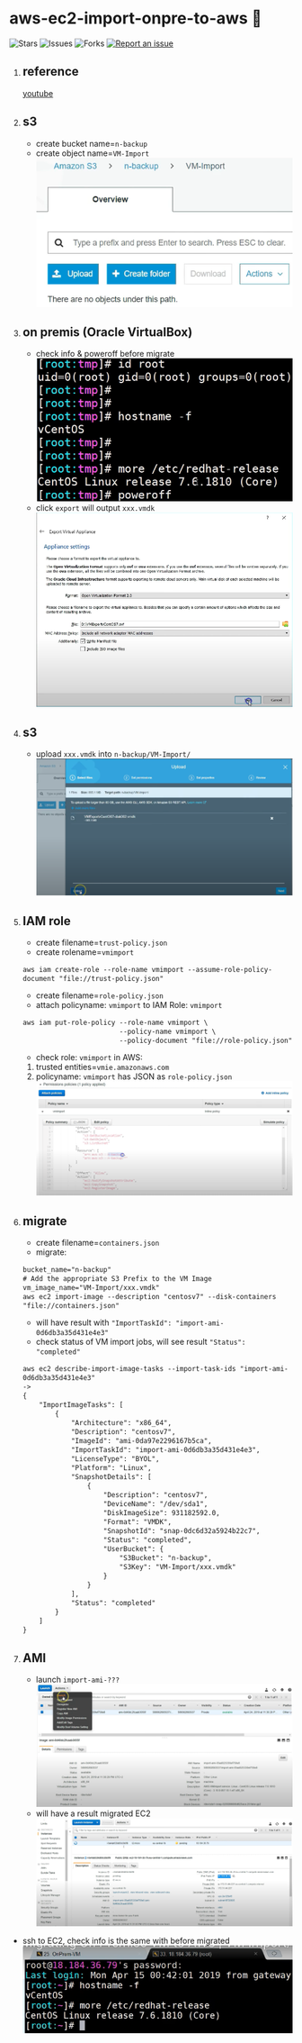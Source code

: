 # aws-ec2-import-onpre-to-aws 🐳

![Stars](https://img.shields.io/github/stars/tquangdo/aws-ec2-import-onpre-to-aws?color=f05340)
![Issues](https://img.shields.io/github/issues/tquangdo/aws-ec2-import-onpre-to-aws?color=f05340)
![Forks](https://img.shields.io/github/forks/tquangdo/aws-ec2-import-onpre-to-aws?color=f05340)
[![Report an issue](https://img.shields.io/badge/Support-Issues-green)](https://github.com/tquangdo/aws-ec2-import-onpre-to-aws/issues/new)

1. ## reference
    [youtube](https://www.youtube.com/watch?v=buzusNljpy4)

1. ## s3
    - create bucket name=`n-backup`
    - create object name=`VM-Import`
    ![s3](screenshots/s3.png)

1. ## on premis (Oracle VirtualBox)
    - check info & poweroff before migrate
    ![onpre](screenshots/onpre.png)
    - click `export` will output `xxx.vmdk`
    ![export](screenshots/export.png)

1. ## s3
    - upload `xxx.vmdk` into `n-backup/VM-Import/`
    ![upload](screenshots/upload.png)

1. ## IAM role
    - create filename=`trust-policy.json`
    - create rolename=`vmimport`
    ```shell
    aws iam create-role --role-name vmimport --assume-role-policy-document "file://trust-policy.json"
    ```
    - create filename=`role-policy.json`
    - attach policyname: `vmimport` to IAM Role: `vmimport`
    ```shell
    aws iam put-role-policy --role-name vmimport \
                            --policy-name vmimport \
                            --policy-document "file://role-policy.json"
    ```
    - check role: `vmimport` in AWS:
    1. trusted entities=`vmie.amazonaws.com`
    2. policyname: `vmimport` has JSON as `role-policy.json`
    ![policy](screenshots/policy.png)

1. ## migrate
    - create filename=`containers.json`
    - migrate:
    ```shell
    bucket_name="n-backup"
    # Add the appropriate S3 Prefix to the VM Image
    vm_image_name="VM-Import/xxx.vmdk"
    aws ec2 import-image --description "centosv7" --disk-containers "file://containers.json"
    ```
    - will have result with `"ImportTaskId": "import-ami-0d6db3a35d431e4e3"`
    - check status of VM import jobs, will see result `"Status": "completed"`
    ```shell
    aws ec2 describe-import-image-tasks --import-task-ids "import-ami-0d6db3a35d431e4e3"
    ->
    {
        "ImportImageTasks": [
            {
                "Architecture": "x86_64",
                "Description": "centosv7",
                "ImageId": "ami-0da97e2296167b5ca",
                "ImportTaskId": "import-ami-0d6db3a35d431e4e3",
                "LicenseType": "BYOL",
                "Platform": "Linux",
                "SnapshotDetails": [
                    {
                        "Description": "centosv7",
                        "DeviceName": "/dev/sda1",
                        "DiskImageSize": 931182592.0,
                        "Format": "VMDK",
                        "SnapshotId": "snap-0dc6d32a5924b22c7",
                        "Status": "completed",
                        "UserBucket": {
                            "S3Bucket": "n-backup",
                            "S3Key": "VM-Import/xxx.vmdk"
                        }
                    }
                ],
                "Status": "completed"
            }
        ]
    }
    ```

1. ## AMI
    - launch `import-ami-???`
    ![ami](screenshots/ami.png)
    - will have a result migrated EC2
    ![ec2](screenshots/ec2.png)

- ssh to EC2, check info is the same with before migrated
![end](screenshots/end.png)